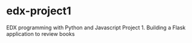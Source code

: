 # edx-project1
EDX programming with Python and Javascript Project 1. Building a Flask application to review books
